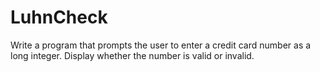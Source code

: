 # LuhnCheck

Write a program that prompts the user to enter a credit card number as a long 
integer. Display whether the number is valid or invalid.